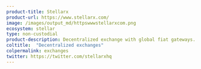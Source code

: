 ```yaml
---
product-title: Stellarx
product-url: https://www.stellarx.com/
image: /images/output_md/httpswwwstellarxcom.png
ecosystem: stellar
type: non-custodial
product-description: Decentralized exchange with global fiat gateways.
coltitle:  "Decentralized exchanges"
colpermalink: exchanges
twitter: https://twitter.com/stellarxhq
---
```


